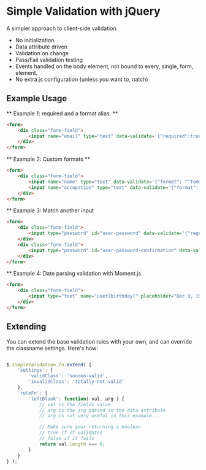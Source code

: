 Simple Validation with jQuery
=============================

A simpler approach to client-side validation.

- No initialization
- Data attribute driven
- Validation on change
- Pass/Fail validation testing
- Events handled on the body element, not bound to every, single, form, element.
- No extra js configuration (unless you want to, natch)


## Example Usage

** Example 1: required and a format alias. **

```html
<form>
	<div class="form-field">
		<input name="email" type="text" data-validate='{"required":true,"format": "email"}'>
	</div>
</form>
```

** Example 2: Custom formats **

```html
<form>
	<div class="form-field">
		<input name="name" type="text" data-validate='{"format": "^Tommy\\sLee\\sJones$"}'>
		<input name="occupation" type="text" data-validate='{"format": "^(fugative|sheriff|MIB\\sagent)$"}'>
	</div>
</form>
```

** Example 3: Match another input

```html
<form>
	<div class="form-field">
		<input type="password" id="user-password" data-validate='{"required": true, "min": 8, "max": 30}'>
	</div>
	<div class="form-field">
		<input type="password" id="user-password-confirmation" data-validate='{"required": true, "min": 8, "max": 30, "matches": "#user-password"}'>
	</div>
</form>
```

** Example 4: Date parsing validation with Moment.js

```html
<form>
	<div class="form-field">
		<input type="text" name="user[birthday]" placeholder="Dec 3, 1985" data-validate='{"required": true, "moment": "MMM D, YYYY"}' >
	</div>
</form>
```

## Extending

You can extend the base validation rules with your own, and can override the classname settings. Here's how:
```js

$.simpleValidation.fn.extend( {
	'settings': {
		'validClass': 'sooooo-valid',
		'invalidClass': 'totally-not-valid'
	},
	'ruleFn': {
		'leftBlank': function( val, arg ) {
			// val is the fields value
			// arg is the arg passed in the data attribute
			// arg is not very useful in this example...

			// Make sure your returning a boolean
			// true if it validates
			// false if it fails 
			return val.length === 0;
		}
	}
} );

```